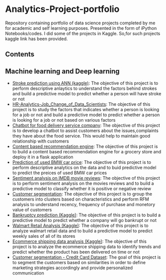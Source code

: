 # Analytics-Project-portfolio

Repository containing portfolio of data science projects completed by me for academic and self learning purposes. Presented in the form of iPython Notebooks/codes. I did some of the projects in Kaggle. So,for such projects kaggle link has been provided.

## Contents

## Machine learning and Deep learning

   - [Stroke prediction using ANN (kaggle)](https://www.kaggle.com/santhoshtsk/stroke-prediction-eda-prediction-ann): The objective of this project is to perform descriptive anlaytics to understand the factors behind strokes and build a predictive model to predict whether a person will have stroke or not
   - [HR-Analytics-Job_Change_of_Data_Scientists](https://github.com/SanthoshKumar-T/HR-Analytics-Job_Change_of_Data_Scientists): The objective of this project is to study the factors that indicates whether a person is looking for a job or not and build a predictive model to predict whether a person is looking for a job or not based on various factors
   - [Chatbot for food delivery service company](https://github.com/SanthoshKumar-T/Food-delivery-service-Chatbot): The objective of this project is to develop a chatbot to assist customers about the issues,complaints they have about the food service. This would help to maintain good relationship with customers
   - [Content based recommendation engine](https://github.com/SanthoshKumar-T/recommendation_system): The objective of this project is to build a content based recommendation engine for a grocery store and deploy it in a flask application
   - [Prediction of used BMW car price](https://github.com/SanthoshKumar-T/EDA-ML-Cars-dataset): The objective of this project is to perform descriptive analytics on the data and to buid predictive model to predict the preices of used BMW car prices
   - [Sentiment analysis on IMDB movie reviews](https://github.com/SanthoshKumar-T/sentiment_analysis): The objective of this project is to perform sentiment analysis on the movies reviews and to build a predictive model to classify whether it is positive or negative review
   - [Customer segmentation](https://github.com/SanthoshKumar-T/customer_segmentation): The objective of this project is to group the customers into clusters based on characteristics and perform RFM analysis to understand recency, frequency of purchase and monetory value of customers
   - [Bankruptcy prediction (Kaggle)](https://www.kaggle.com/santhoshtsk/bankruptcy-prediction): The objective of this project is to build a predictive model to predict whether a company will go bankrupt or not
   - [Walmart Retail Analysis (Kaggle)](https://www.kaggle.com/santhoshtsk/walmart-data-analysis-and-prediction): The objective of this project is to analyze walmart retail data and to build a predictive model to predict weekly sales of all of its stores
   - [Ecommerce shipping data analysis (Kaggle)](https://www.kaggle.com/santhoshtsk/ecommerce-shipping-eda-prediction): The objective of this project is to analyze the ecommerce shipping data to identify trends and predict whether the product has been delivered on time or not
   - [Customer segmentation - Credit Card Dataset](https://github.com/SanthoshKumar-T/Customer_Segmentation_Credit_Card): The goal of this project is to segment the customers based on similarities in order to define marketing strategies accordingly and provide personalized communication

  
